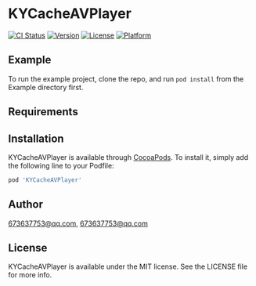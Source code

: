 # KYCacheAVPlayer

[![CI Status](https://img.shields.io/travis/673637753@qq.com/KYCacheAVPlayer.svg?style=flat)](https://travis-ci.org/673637753@qq.com/KYCacheAVPlayer)
[![Version](https://img.shields.io/cocoapods/v/KYCacheAVPlayer.svg?style=flat)](https://cocoapods.org/pods/KYCacheAVPlayer)
[![License](https://img.shields.io/cocoapods/l/KYCacheAVPlayer.svg?style=flat)](https://cocoapods.org/pods/KYCacheAVPlayer)
[![Platform](https://img.shields.io/cocoapods/p/KYCacheAVPlayer.svg?style=flat)](https://cocoapods.org/pods/KYCacheAVPlayer)

## Example

To run the example project, clone the repo, and run `pod install` from the Example directory first.

## Requirements

## Installation

KYCacheAVPlayer is available through [CocoaPods](https://cocoapods.org). To install
it, simply add the following line to your Podfile:

```ruby
pod 'KYCacheAVPlayer'
```

## Author

673637753@qq.com, 673637753@qq.com

## License

KYCacheAVPlayer is available under the MIT license. See the LICENSE file for more info.
